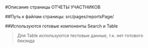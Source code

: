 #Описание страницы ОТЧЕТЫ УЧАСТНИКОВ

##Путь к файлам страницы: src/pages/reportsPage/

##Используются готовые компоненты Search и Table

> Для Table используются тестовые данные, т.к. нет готового бекэнда
